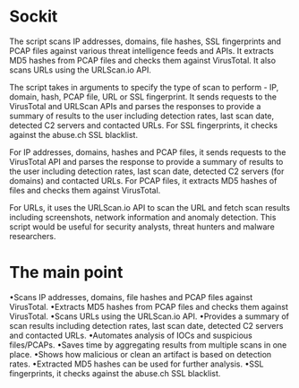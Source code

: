 # Sockit
The script scans IP addresses, domains, file hashes, SSL fingerprints and PCAP files against various threat intelligence feeds and APIs. It extracts MD5 hashes from PCAP files and checks them against VirusTotal. It also scans URLs using the URLScan.io API.

The script takes in arguments to specify the type of scan to perform - IP, domain, hash, PCAP file, URL or SSL fingerprint. It sends requests to the VirusTotal and URLScan APIs and parses the responses to provide a summary of results to the user including detection rates, last scan date, detected C2 servers and contacted URLs. For SSL fingerprints, it checks against the abuse.ch SSL blacklist.

For IP addresses, domains, hashes and PCAP files, it sends requests to the VirusTotal API and parses the response to provide a summary of results to the user including detection rates, last scan date, detected C2 servers (for domains) and contacted URLs. For PCAP files, it extracts MD5 hashes of files and checks them against VirusTotal.

For URLs, it uses the URLScan.io API to scan the URL and fetch scan results including screenshots, network information and anomaly detection.
This script would be useful for security analysts, threat hunters and malware researchers.

# The main point
•Scans IP addresses, domains, file hashes and PCAP files against VirusTotal.
•Extracts MD5 hashes from PCAP files and checks them against VirusTotal.
•Scans URLs using the URLScan.io API.
•Provides a summary of scan results including detection rates, last scan date, detected C2 servers and contacted URLs.
•Automates analysis of IOCs and suspicious files/PCAPs.
•Saves time by aggregating results from multiple scans in one place.
•Shows how malicious or clean an artifact is based on detection rates.
•Extracted MD5 hashes can be used for further analysis.
•SSL fingerprints, it checks against the abuse.ch SSL blacklist.

